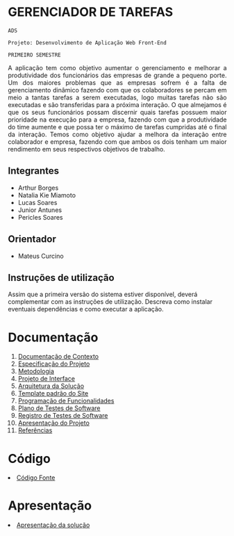 # GERENCIADOR DE TAREFAS

`ADS`

`Projeto: Desenvolvimento de Aplicação Web Front-End`

`PRIMEIRO SEMESTRE`

<p align="justify"> A aplicação tem como objetivo aumentar o gerenciamento e melhorar a produtividade dos funcionários das empresas de grande a pequeno porte. Um dos maiores problemas que as empresas sofrem é a falta de gerenciamento dinâmico fazendo com que os colaboradores se percam em meio a tantas tarefas a serem executadas, logo muitas tarefas não são executadas e são transferidas para a próxima interação. O que almejamos é que os seus funcionários possam discernir quais tarefas possuem maior prioridade na execução para a empresa, fazendo com que a produtividade do time aumente e que possa ter o máximo de tarefas cumpridas até o final da interação. Temos como objetivo ajudar a melhora da interação entre colaborador e empresa, fazendo com que ambos os dois tenham um maior rendimento em seus respectivos objetivos de trabalho.</p>

## Integrantes

* Arthur Borges
* Natalia Kie Miamoto
* Lucas Soares
* Junior Antunes
* Pericles Soares

## Orientador

* Mateus Curcino

## Instruções de utilização

Assim que a primeira versão do sistema estiver disponível, deverá complementar com as instruções de utilização. Descreva como instalar eventuais dependências e como executar a aplicação.

# Documentação

<ol>
<li><a href="docs/01-Documentação de Contexto.md"> Documentação de Contexto</a></li>
<li><a href="docs/02-Especificação do Projeto.md"> Especificação do Projeto</a></li>
<li><a href="docs/03-Metodologia.md"> Metodologia</a></li>
<li><a href="docs/04-Projeto de Interface.md"> Projeto de Interface</a></li>
<li><a href="docs/05-Arquitetura da Solução.md"> Arquitetura da Solução</a></li>
<li><a href="docs/06-Template padrão do Site.md"> Template padrão do Site</a></li>
<li><a href="docs/07-Programação de Funcionalidades.md"> Programação de Funcionalidades</a></li>
<li><a href="docs/08-Plano de Testes de Software.md"> Plano de Testes de Software</a></li>
<li><a href="docs/09-Registro de Testes de Software.md"> Registro de Testes de Software</a></li>
<li><a href="docs/10-Apresentação do Projeto.md"> Apresentação do Projeto</a></li>
<li><a href="docs/11-Referências.md"> Referências</a></li>
</ol>

# Código

<li><a href="src/README.md"> Código Fonte</a></li>

# Apresentação

<li><a href="presentation/README.md"> Apresentação da solução</a></li>
